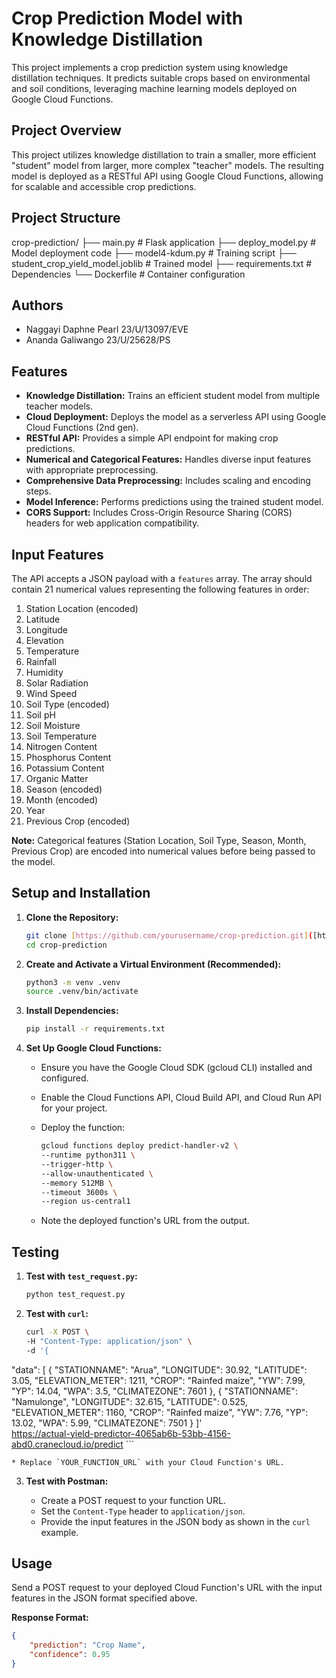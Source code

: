 # Crop Prediction Model with Knowledge Distillation

This project implements a crop prediction system using knowledge distillation techniques. It predicts suitable crops based on environmental and soil conditions, leveraging machine learning models deployed on Google Cloud Functions.


## Project Overview

This project utilizes knowledge distillation to train a smaller, more efficient "student" model from larger, more complex "teacher" models. The resulting model is deployed as a RESTful API using Google Cloud Functions, allowing for scalable and accessible crop predictions.

## Project Structure
crop-prediction/
├── main.py                        # Flask application
├── deploy_model.py                # Model deployment code
├── model4-kdum.py                # Training script
├── student_crop_yield_model.joblib # Trained model
├── requirements.txt               # Dependencies
└── Dockerfile                     # Container configuration


##  Authors
- Naggayi Daphne Pearl 23/U/13097/EVE
- Ananda Galiwango 23/U/25628/PS


## Features

- **Knowledge Distillation:** Trains an efficient student model from multiple teacher models.
- **Cloud Deployment:** Deploys the model as a serverless API using Google Cloud Functions (2nd gen).
- **RESTful API:** Provides a simple API endpoint for making crop predictions.
- **Numerical and Categorical Features:** Handles diverse input features with appropriate preprocessing.
- **Comprehensive Data Preprocessing:** Includes scaling and encoding steps.
- **Model Inference:** Performs predictions using the trained student model.
- **CORS Support:** Includes Cross-Origin Resource Sharing (CORS) headers for web application compatibility.

## Input Features

The API accepts a JSON payload with a `features` array. The array should contain 21 numerical values representing the following features in order:

1.  Station Location (encoded)
2.  Latitude
3.  Longitude
4.  Elevation
5.  Temperature
6.  Rainfall
7.  Humidity
8.  Solar Radiation
9.  Wind Speed
10. Soil Type (encoded)
11. Soil pH
12. Soil Moisture
13. Soil Temperature
14. Nitrogen Content
15. Phosphorus Content
16. Potassium Content
17. Organic Matter
18. Season (encoded)
19. Month (encoded)
20. Year
21. Previous Crop (encoded)

**Note:** Categorical features (Station Location, Soil Type, Season, Month, Previous Crop) are encoded into numerical values before being passed to the model.

## Setup and Installation

1.  **Clone the Repository:**

    ```bash
    git clone [https://github.com/yourusername/crop-prediction.git]([https://github.com/yourusername/crop-prediction.git](https://github.com/Naggayi-Daphne-Pearl/Crop-Prediction-project))
    cd crop-prediction
    ```

2.  **Create and Activate a Virtual Environment (Recommended):**

    ```bash
    python3 -m venv .venv
    source .venv/bin/activate
    ```

3.  **Install Dependencies:**

    ```bash
    pip install -r requirements.txt
    ```

4.  **Set Up Google Cloud Functions:**

    * Ensure you have the Google Cloud SDK (gcloud CLI) installed and configured.
    * Enable the Cloud Functions API, Cloud Build API, and Cloud Run API for your project.
    * Deploy the function:

        ```bash
        gcloud functions deploy predict-handler-v2 \
        --runtime python311 \
        --trigger-http \
        --allow-unauthenticated \
        --memory 512MB \
        --timeout 3600s \
        --region us-central1
        ```

    * Note the deployed function's URL from the output.

## Testing

1.  **Test with `test_request.py`:**

    ```bash
    python test_request.py
    ```

2.  **Test with `curl`:**

    ```bash
    curl -X POST \
    -H "Content-Type: application/json" \
    -d '{
  "data": [
    {
      "STATIONNAME": "Arua",
      "LONGITUDE": 30.92,
      "LATITUDE": 3.05,
      "ELEVATION_METER": 1211,
      "CROP": "Rainfed maize",
      "YW": 7.99,
      "YP": 14.04,
      "WPA": 3.5,
      "CLIMATEZONE": 7601
    },
    {
      "STATIONNAME": "Namulonge",
      "LONGITUDE": 32.615,
      "LATITUDE": 0.525,
      "ELEVATION_METER": 1160,
      "CROP": "Rainfed maize",
      "YW": 7.76,
      "YP": 13.02,
      "WPA": 5.99,
      "CLIMATEZONE": 7501
    }
  ]' \
    https://actual-yield-predictor-4065ab6b-53bb-4156-abd0.cranecloud.io/predict
    ```

    * Replace `YOUR_FUNCTION_URL` with your Cloud Function's URL.

3.  **Test with Postman:**

    * Create a POST request to your function URL.
    * Set the `Content-Type` header to `application/json`.
    * Provide the input features in the JSON body as shown in the `curl` example.

## Usage

Send a POST request to your deployed Cloud Function's URL with the input features in the JSON format specified above.

**Response Format:**

```json
{
    "prediction": "Crop Name",
    "confidence": 0.95
}





